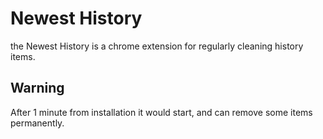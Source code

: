# Newest History

the Newest History is a chrome extension for regularly cleaning history items.

## Warning

After 1 minute from installation it would start, and can remove some items permanently.


